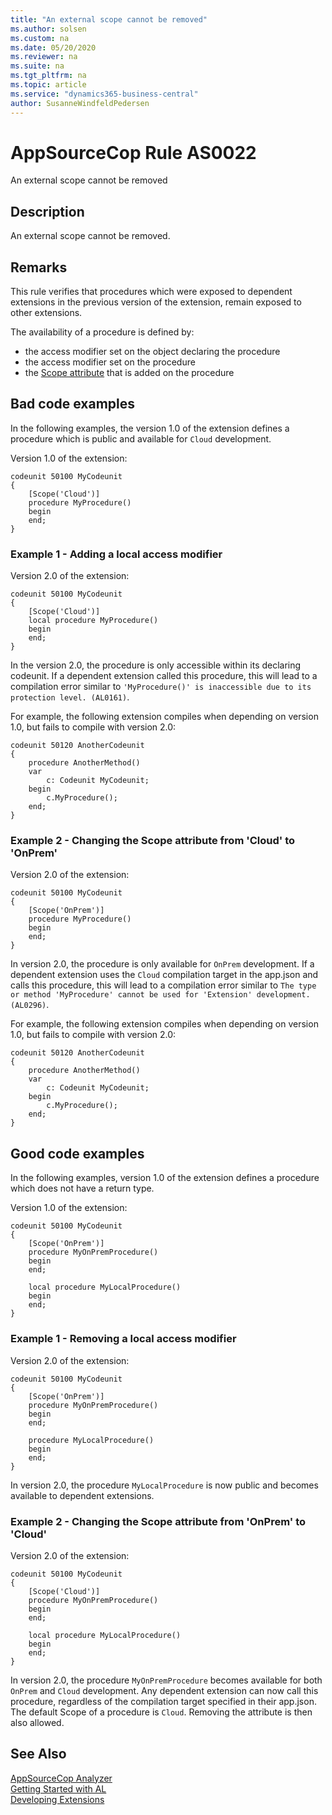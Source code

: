 ```yaml
---
title: "An external scope cannot be removed"
ms.author: solsen
ms.custom: na
ms.date: 05/20/2020
ms.reviewer: na
ms.suite: na
ms.tgt_pltfrm: na
ms.topic: article
ms.service: "dynamics365-business-central"
author: SusanneWindfeldPedersen
---
```

[//]: # (START>DO_NOT_EDIT)
[//]: # (IMPORTANT:Do not edit any of the content between here and the END>DO_NOT_EDIT.)
[//]: # (Any modifications should be made in the .xml files in the ModernDev repo.)
# AppSourceCop Rule AS0022
An external scope cannot be removed  

## Description
An external scope cannot be removed.

[//]: # (IMPORTANT: END>DO_NOT_EDIT)

## Remarks

This rule verifies that procedures which were exposed to dependent extensions in the previous version of the extension, remain exposed to other extensions.

The availability of a procedure is defined by:
- the access modifier set on the object declaring the procedure
- the access modifier set on the procedure
- the [Scope attribute](../methods/devenv-scope-attribute.md) that is added on the procedure

## Bad code examples

In the following examples, the version 1.0 of the extension defines a procedure which is public and available for `Cloud` development.

Version 1.0 of the extension:
```
codeunit 50100 MyCodeunit
{
    [Scope('Cloud')]
    procedure MyProcedure()
    begin
    end;
}
```

### Example 1 - Adding a local access modifier

Version 2.0 of the extension:
```
codeunit 50100 MyCodeunit
{
    [Scope('Cloud')]
    local procedure MyProcedure()
    begin
    end;
}
```

In the version 2.0, the procedure is only accessible within its declaring codeunit. If a dependent extension called this procedure, this will lead to a compilation error similar to `'MyProcedure()' is inaccessible due to its protection level. (AL0161)`.

For example, the following extension compiles when depending on version 1.0, but fails to compile with version 2.0:
```
codeunit 50120 AnotherCodeunit
{
    procedure AnotherMethod()
    var
        c: Codeunit MyCodeunit;
    begin
        c.MyProcedure();
    end;
}
```


### Example 2 - Changing the Scope attribute from 'Cloud' to 'OnPrem'

Version 2.0 of the extension:
```
codeunit 50100 MyCodeunit
{
    [Scope('OnPrem')]
    procedure MyProcedure()
    begin
    end;
}
```

In version 2.0, the procedure is only available for `OnPrem` development. If a dependent extension uses the `Cloud` compilation target in the app.json and calls this procedure, this will lead to a compilation error similar to `The type or method 'MyProcedure' cannot be used for 'Extension' development. (AL0296)`.

For example, the following extension compiles when depending on version 1.0, but fails to compile with version 2.0:
```
codeunit 50120 AnotherCodeunit
{
    procedure AnotherMethod()
    var
        c: Codeunit MyCodeunit;
    begin
        c.MyProcedure();
    end;
}
```

## Good code examples

In the following examples, version 1.0 of the extension defines a procedure which does not have a return type.

Version 1.0 of the extension:
```
codeunit 50100 MyCodeunit
{
    [Scope('OnPrem')]
    procedure MyOnPremProcedure()
    begin
    end;

    local procedure MyLocalProcedure()
    begin
    end;
}
```

### Example 1 - Removing a local access modifier

Version 2.0 of the extension:
```
codeunit 50100 MyCodeunit
{
    [Scope('OnPrem')]
    procedure MyOnPremProcedure()
    begin
    end;

    procedure MyLocalProcedure()
    begin
    end;
}
```

In version 2.0, the procedure `MyLocalProcedure` is now public and becomes available to dependent extensions.

### Example 2 - Changing the Scope attribute from 'OnPrem' to 'Cloud'

Version 2.0 of the extension:
```
codeunit 50100 MyCodeunit
{
    [Scope('Cloud')]
    procedure MyOnPremProcedure()
    begin
    end;

    local procedure MyLocalProcedure()
    begin
    end;
}
```

In version 2.0, the procedure `MyOnPremProcedure` becomes available for both `OnPrem` and `Cloud` development. Any dependent extension can now call this procedure, regardless of the compilation target specified in their app.json. The default Scope of a procedure is `Cloud`. Removing the attribute is then also allowed.

## See Also  
[AppSourceCop Analyzer](appsourcecop.md)  
[Getting Started with AL](../devenv-get-started.md)  
[Developing Extensions](../devenv-dev-overview.md)  

